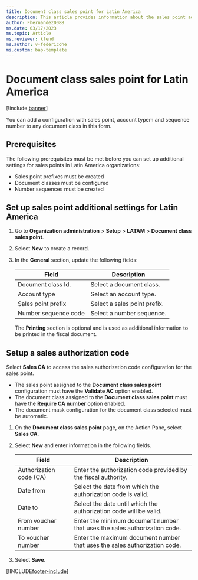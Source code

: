```yaml
---
title: Document class sales point for Latin America
description: This article provides information about the sales point additional settings configuration for Latin America. 
author: Fhernandez0088
ms.date: 03/17/2023
ms.topic: Article
ms.reviewer: kfend
ms.author: v-federicohe 
ms.custom: bap-template
---
```


# Document class sales point for Latin America

[!include [banner](../includes/banner.md)]

You can add a configuration with sales point, account typem and sequence number to any document class in this form.

## Prerequisites

The following prerequisites must be met before you can set up additional settings for sales points in Latin America organizations:

- Sales point prefixes must be created 
- Document classes must be configured
- Number sequences must be created

## Set up sales point additional settings for Latin America

1. Go to **Organization administration** > **Setup** > **LATAM** > **Document class sales point**.
2. Select **New** to create a record.
3. In the **General** section, update the following fields:

    | Field                | Description                  |
    |----------------------|------------------------------|
    | Document class Id.   | Select a document class.     |
    | Account type         | Select an account type.      |
    | Sales point prefix   | Select a sales point prefix. |
    | Number sequence code | Select a number sequence.    |

   The **Printing** section is optional and is used as additional information to be printed in the fiscal document.

## Setup a sales authorization code

Select **Sales CA** to access the sales authorization code configuration for the sales point.

- The sales point assigned to the **Document class sales point** configuration must have the **Validate AC** option enabled.
- The document class assigned to the **Document class sales point** must have the **Require CA number** option enabled.
- The document mask configuration for the document class selected must be automatic.

1. On the **Document class sales point** page, on the Action Pane, select **Sales CA**.
2. Select **New** and enter information in the following fields.

    | Field                   | Description                                                                   |
    |-------------------------|-------------------------------------------------------------------------------|
    | Authorization code (CA) | Enter the authorization code provided by the fiscal authority.                |
    | Date from               | Select the date from which the authorization code is valid.                   |
    | Date to                 | Select the date until which the authorization code will be valid.             |
    | From voucher number     | Enter the minimum document number that uses the sales authorization code.     |
    | To voucher number       | Enter the maximum document number that uses the sales authorization code.     |

3. Select **Save**.

[!INCLUDE[footer-include](../../includes/footer-banner.md)]
